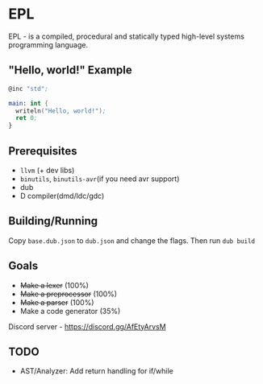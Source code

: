 # EPL


EPL - is a compiled, procedural and statically typed high-level systems programming language.

## "Hello, world!" Example

```nasm
@inc "std";

main: int {
  writeln("Hello, world!");
  ret 0;
}
```

## Prerequisites

* `llvm` (+ dev libs)
* `binutils`, `binutils-avr`(if you need avr support)
* dub
* D compiler(dmd/ldc/gdc)

## Building/Running

Copy `base.dub.json` to `dub.json` and change the flags. Then run `dub build`

## Goals

* ~~Make a lexer~~ (100%)
* ~~Make a preprocessor~~ (100%)
* ~~Make a parser~~ (100%)
* Make a code generator (35%)

Discord server - https://discord.gg/AfEtyArvsM

## TODO

- AST/Analyzer: Add return handling for if/while
